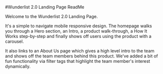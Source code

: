 #Wunderlist 2.0 Landing Page ReadMe

Welcome to the Wunderlist 2.0 Landing Page.

It's a simple to navigate mobile responsive design. The homepage walks you through a Hero section, an Intro, a product walk-through, a How It Works step-by-step and finally shows off users using the product with a carousel.

It also links to an About Us page which gives a high level intro to the team and shows off the team members behind this product. We've added a bit of fun functionality via filter tags that highlight the team member's interest dynamically.
